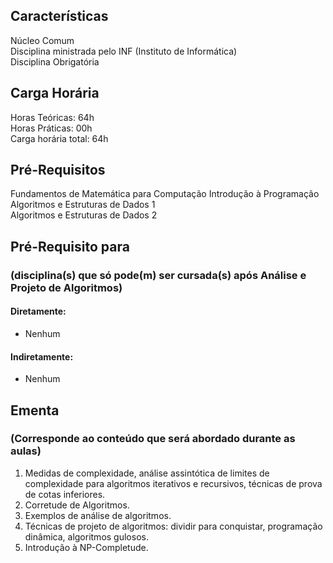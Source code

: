 ## Características  
Núcleo Comum  
Disciplina ministrada pelo INF (Instituto de Informática)  
Disciplina Obrigatória  

## Carga Horária  
Horas Teóricas: 64h  
Horas Práticas: 00h  
Carga horária total: 64h  

## Pré-Requisitos  
Fundamentos de Matemática para Computação
Introdução à Programação  
Algoritmos e Estruturas de Dados 1  
Algoritmos e Estruturas de Dados 2

## Pré-Requisito para  
### (disciplina(s) que só pode(m) ser cursada(s) após Análise e Projeto de Algoritmos)  
  
#### Diretamente:
* Nenhum

#### Indiretamente:  
* Nenhum

## Ementa  
### (Corresponde ao conteúdo que será abordado durante as aulas)  
1.  Medidas de complexidade, análise assintótica de limites de complexidade para algoritmos iterativos e recursivos, técnicas de prova de cotas inferiores.
2.  Corretude de Algoritmos.
3.  Exemplos de análise de algoritmos.
4.  Técnicas de projeto de algoritmos: dividir para conquistar, programação dinâmica, algoritmos gulosos.
5.  Introdução à NP-Completude.
